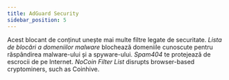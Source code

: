 ```yaml
---
title: AdGuard Security
sidebar_position: 5
---
```


Acest blocant de conținut unește mai multe filtre legate de securitate. _Lista de blocări a domeniilor malware_ blochează domeniile cunoscute pentru răspândirea malware-ului și a spyware-ului. _Spam404_ te protejează de escrocii de pe Internet. _NoCoin Filter List_ disrupts browser-based cryptominers, such as Coinhive.
